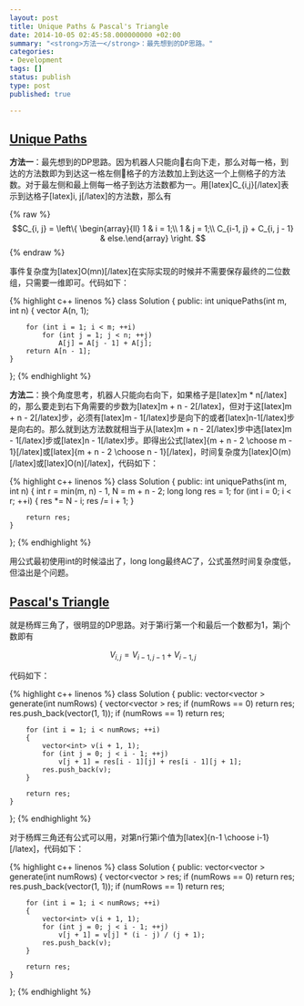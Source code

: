 ```yaml
---
layout: post
title: Unique Paths & Pascal's Triangle
date: 2014-10-05 02:45:58.000000000 +02:00
summary: "<strong>方法一</strong>：最先想到的DP思路。"
categories:
- Development
tags: []
status: publish
type: post
published: true

---
```


## [Unique Paths](https://oj.leetcode.com/problems/unique-paths/)

**方法一**：最先想到的DP思路。因为机器人只能向右向下走，那么对每一格，到达的方法数即为到达这一格左侧格子的方法数加上到达这一个上侧格子的方法数。对于最左侧和最上侧每一格子到达方法数都为一。用[latex]C_{i,j}[/latex]表示到达格子[latex]i, j[/latex]的方法数，那么有

{% raw %}$$C_{i, j} = \left\{ \begin{array}{ll}
1 & i = 1;\\
1 & j = 1;\\
C_{i-1, j} + C_{i, j - 1} & else.\end{array} \right. $${% endraw %}


事件复杂度为[latex]O(mn)[/latex]在实际实现的时候并不需要保存最终的二位数组，只需要一维即可。代码如下：

{% highlight c++ linenos %}
class Solution {
public:
    int uniquePaths(int m, int n) {
        vector<int> A(n, 1);

        for (int i = 1; i < m; ++i)
            for (int j = 1; j < n; ++j)
                A[j] = A[j - 1] + A[j];
        return A[n - 1];
    }
};
{% endhighlight %}

**方法二**：换个角度思考，机器人只能向右向下，如果格子是[latex]m * n[/latex]的，那么要走到右下角需要的步数为[latex]m + n - 2[/latex]，但对于这[latex]m + n - 2[/latex]步，必须有[latex]m - 1[/latex]步是向下的或者[latex]n-1[/latex]步是向右的。那么就到达方法数就相当于从[latex]m + n - 2[/latex]步中选[latex]m - 1[/latex]步或[latex]n - 1[/latex]步。即得出公式[latex]{m + n - 2 \choose m - 1}[/latex]或[latex]{m + n - 2 \choose n - 1}[/latex]，时间复杂度为[latex]O(m)[/latex]或[latex]O(n)[/latex]，代码如下：

{% highlight c++ linenos %}
class Solution {
public:
    int uniquePaths(int m, int n) {
        int r = min(m, n) - 1, N = m + n - 2;
        long long res = 1;
        for (int i = 0; i < r; ++i)
        {
            res *= N - i;
            res /= i + 1;
        }

        return res;
    }
};
{% endhighlight %}

用公式最初使用int的时候溢出了，long long最终AC了，公式虽然时间复杂度低，但溢出是个问题。



## [Pascal's Triangle](https://oj.leetcode.com/problems/pascals-triangle/)

就是杨辉三角了，很明显的DP思路。对于第i行第一个和最后一个数都为1，第j个数即有

$$V_{i, j} = V_{i - 1, j - 1} + V_{i - 1, j}$$

代码如下：

{% highlight c++ linenos %}
class Solution {
public:
    vector<vector<int> > generate(int numRows) {
        vector<vector<int> > res;
        if (numRows == 0) return res;
        res.push_back(vector<int>(1, 1));
        if (numRows == 1) return res;

        for (int i = 1; i < numRows; ++i)
        {
            vector<int> v(i + 1, 1);
            for (int j = 0; j < i - 1; ++j)
                v[j + 1] = res[i - 1][j] + res[i - 1][j + 1];
            res.push_back(v);
        }

        return res;
    }
};
{% endhighlight %}

对于杨辉三角还有公式可以用，对第n行第i个值为[latex]{n-1 \choose i-1}[/latex]，代码如下：

{% highlight c++ linenos %}
class Solution {
public:
    vector<vector<int> > generate(int numRows) {
        vector<vector<int> > res;
        if (numRows == 0) return res;
        res.push_back(vector<int>(1, 1));
        if (numRows == 1) return res;

        for (int i = 1; i < numRows; ++i)
        {
            vector<int> v(i + 1, 1);
            for (int j = 0; j < i - 1; ++j)
                v[j + 1] = v[j] * (i - j) / (j + 1);
            res.push_back(v);
        }

        return res;
    }
};
{% endhighlight %}